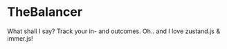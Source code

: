 # TheBalancer
What shall I say? Track your in- and outcomes. Oh.. and I love zustand.js & immer.js!
